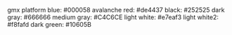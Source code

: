 gmx platform blue: #000058
avalanche red:     #de4437
black:             #252525
dark gray:         #666666
medium gray:       #C4C6CE
light white:       #e7eaf3
light white2:      #f8fafd
dark green:        #10605B